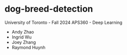 # dog-breed-detection
University of Toronto - Fall 2024
APS360 - Deep Learning
- Andy Zhao
- Ingrid Wu
- Joey Zhang
- Raymond Huynh
